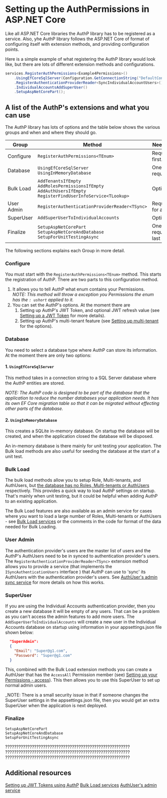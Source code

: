 # Setting up the AuthPermissions in ASP.NET Core

Like all ASP.NET Core libraries the AuthP library has to be registered as a service. Also, yhe AuthP library follows the ASP.NET Core of format of configuring itself with extension methods, and providing configuration points.

Here is a simple example of what registering the AuthP library would look like, but there are lots of different extension methods and configurations.

```c#
services.RegisterAuthPermissions<Example4Permissions>()
    .UsingEfCoreSqlServer(Configuration.GetConnectionString("DefaultConnection")) 
    .RegisterAuthenticationProviderReader<SyncIndividualAccountUsers>()
    .IndividualAccountsAddSuperUser()
    .SetupAspNetCorePart();
```

## A list of the AuthP's extensions and what you can use

The AuthP library has lots of options and the table below shows the various groups and when and where they should go.

| Group | Method |  Needed? |
| --- | --- | --- |
| Configure | `RegisterAuthPermissions<TEnum>` | Required, first. |
| Database | `UsingEfCoreSqlServer`<br>`UsingInMemoryDatabase` | One required |
| Bulk Load | `AddTenantsIfEmpty`<br>`AddRolesPermissionsIfEmpty`<br>`AddAuthUsersIfEmpty`<br>`RegisterFindUserInfoService<TLookup>` | Optional |
| User Admin | `RegisterAuthenticationProviderReader<TSync>` | Required for admin |
| SuperUser | `AddSuperUserToIndividualAccounts` | Optional |
| Finalize | `SetupAspNetCorePart`<br>`SetupAspNetCoreAndDatabase`<br>`SetupForUnitTestingAsync` |  One required, last |

The following sections explains each Group in more detail.

### Configure

You must start with the `RegisterAuthPermissions<TEnum>` method. This starts the registration of AuthP. There are two parts to this configuration method.

1. It allows you to tell AuthP what enum contains your Permissions.  
_NOTE: This method will throw a exception you Permissions the enum has the `: ushort` applied to it._
2. You can set the AuthP's options. At the moment there are
    1. Setting up AuthP's JWT Token, and optional JWT refresh value (see [Setting up a JWT Token](https://github.com/JonPSmith/AuthPermissions.AspNetCore/blob/main/docs/setup/JWTToken.md) for more details).
    2. Setting up AuthP's multi-tenant feature (see [Setting up multi-tenant](!!!!) for the options).

### Database

You need to select a database type where AuthP can store its information. At the moment there are only two options:

#### 1. `UsingEfCoreSqlServer`

This method takes in a connection string to a SQL Server database where the AuthP entities are stored.  

_NOTE: The AuthP code is designed to be part of the database that the application to reduce the number databases your application needs. It has its own EF Core migration table so that it can be migrated without effecting other parts of the database._

#### 2. `UsingInMemoryDatabase`

This creates a SQLite in-memory database. On startup the database will be created, and when the application closed the database will be disposed.

An in-memory database is there mainly for unit testing your application. The Bulk load methods are also useful for seeding the database at the start of a unit test.

### Bulk Load

The bulk load methods allow you to setup Role, Multi-tenants, and AuthUsers, but <ins>the database has no Roles,  Multi-tenants or AuthUsers</ins> respectively. This provides a quick way to load AuthP settings on startup. That's mainly when unit testing, but it could be helpful when adding AuthP to an existing application.

The Bulk Load features are also available as an admin service for cases where you want to load a large number of Roles,  Multi-tenants or AuthUsers - see [Bulk Load services](!!!!) or the comments in the code for format of the data needed for Bulk Loading.

### User Admin

The authentication provider's users are the master list of users and the AuthP's AuthUsers need to be in synced to authentication provider's users. The `RegisterAuthenticationProviderReader<TSync>` extension method allows you to provide a service (that implements the `ISyncAuthenticationUsers` interface ) that AuthP can use to 'sync' its AuthUsers with the authentication provider's users. See [AuthUser's admin sync service](!!!!) for more details on how this works.

### SuperUser

If you are using the Individual Accounts authentication provider, then you create a new database it will be empty of any users. That can be a problem as you can't access the admin features to add more users. The `AddSuperUserToIndividualAccounts` will  create a new user in the Individual Accounts database on startup using information in your appsettings.json file shown below:

```json
  "SuperAdmin":
  {
    "Email": "Super@g1.com",
    "Password": "Super@g1.com"
  }
```

This, combined with the Bulk Load extension methods you can create a AuthUser that has the `AccessAll` Permission member (see) [Setting up your Permissions - access](https://github.com/JonPSmith/AuthPermissions.AspNetCore/blob/main/docs/setup/permissions.md#creating-the-permissions-enum)). This then allows you to use this SuperUser to set up normal admin users.

_NOTE: There is a small security issue in that if someone changes the SuperUser settings in the appsettings.json file, then you would get an extra SuperUser when the application is next deployed.


### Finalize

 `SetupAspNetCorePart`<br>`SetupAspNetCoreAndDatabase`<br>`SetupForUnitTestingAsync` 

 ????????????????????????????????????????????????????????
 ????????????????????????????????????????????????????????
 ????????????????????????????????????????????????????????

## Additional resources

[Setting up JWT Tokens using AuthP](!!!!)
[Bulk Load services](!!!!)
[AuthUser's admin service](!!!!)